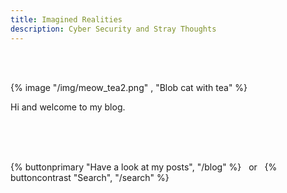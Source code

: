 ```yaml
---
title: Imagined Realities
description: Cyber Security and Stray Thoughts
---
```


<br>
<br>

{% image "/img/meow_tea2.png" , "Blob cat with tea" %}

Hi and welcome to my blog.

<br>
<br>
<br>

{% buttonprimary  "Have a look at my posts", "/blog" %} &nbsp; or &nbsp; {% buttoncontrast  "Search", "/search" %}
